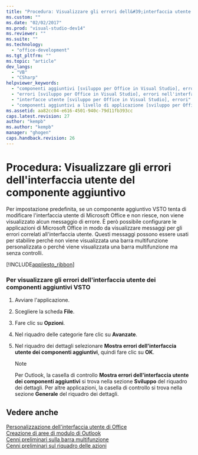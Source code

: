 ```yaml
---
title: "Procedura: Visualizzare gli errori dell&#39;interfaccia utente del componente aggiuntivo"
ms.custom: ""
ms.date: "02/02/2017"
ms.prod: "visual-studio-dev14"
ms.reviewer: ""
ms.suite: ""
ms.technology: 
  - "office-development"
ms.tgt_pltfrm: ""
ms.topic: "article"
dev_langs: 
  - "VB"
  - "CSharp"
helpviewer_keywords: 
  - "componenti aggiuntivi [sviluppo per Office in Visual Studio], errori nell'interfaccia utente"
  - "errori [sviluppo per Office in Visual Studio], errori nell'interfaccia utente"
  - "interfacce utente [sviluppo per Office in Visual Studio], errori"
  - "componenti aggiuntivi a livello di applicazione [sviluppo per Office in Visual Studio], errori nell'interfaccia utente"
ms.assetid: aa82cc04-e616-4501-940c-79d11fb393cc
caps.latest.revision: 27
author: "kempb"
ms.author: "kempb"
manager: "ghogen"
caps.handback.revision: 26
---
```

# Procedura: Visualizzare gli errori dell&#39;interfaccia utente del componente aggiuntivo
  Per impostazione predefinita, se un componente aggiuntivo VSTO tenta di modificare l'interfaccia utente di Microsoft Office e non riesce, non viene visualizzato alcun messaggio di errore. È però possibile configurare le applicazioni di Microsoft Office in modo da visualizzare messaggi per gli errori correlati all'interfaccia utente. Questi messaggi possono essere usati per stabilire perché non viene visualizzata una barra multifunzione personalizzata o perché viene visualizzata una barra multifunzione ma senza controlli.  
  
 [!INCLUDE[appliesto_ribbon](../vsto/includes/appliesto-ribbon-md.md)]  
  
### Per visualizzare gli errori dell'interfaccia utente dei componenti aggiuntivi VSTO  
  
1.  Avviare l'applicazione.  
  
2.  Scegliere la scheda **File**.  
  
3.  Fare clic su **Opzioni**.  
  
4.  Nel riquadro delle categorie fare clic su **Avanzate**.  
  
5.  Nel riquadro dei dettagli selezionare **Mostra errori dell'interfaccia utente dei componenti aggiuntivi**, quindi fare clic su **OK**.  
  
    > [!NOTE]  
    >  Per Outlook, la casella di controllo **Mostra errori dell'interfaccia utente dei componenti aggiuntivi** si trova nella sezione **Sviluppo** del riquadro dei dettagli. Per altre applicazioni, la casella di controllo si trova nella sezione **Generale** del riquadro dei dettagli.  
  
## Vedere anche  
 [Personalizzazione dell'interfaccia utente di Office](../vsto/office-ui-customization.md)   
 [Creazione di aree di modulo di Outlook](../vsto/creating-outlook-form-regions.md)   
 [Cenni preliminari sulla barra multifunzione](../vsto/ribbon-overview.md)   
 [Cenni preliminari sul riquadro delle azioni](../vsto/actions-pane-overview.md)  
  
  